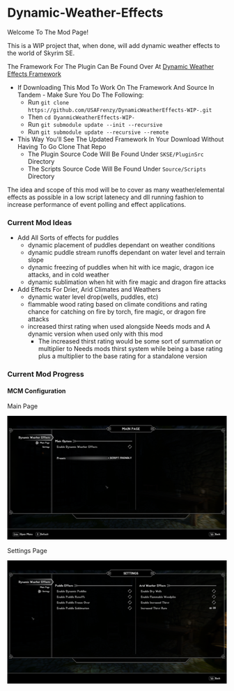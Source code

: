 # Dynamic-Weather-Effects
Welcome To The Mod Page!

This is a WIP project that, when done, will add dynamic weather effects to the world of Skyrim SE.

The Framework For The Plugin Can Be Found Over At [Dynamic Weather Effects Framework](https://github.com/USAFrenzy/DynamicWeatherEffects.git)
- If Downloading This Mod To Work On The Framework And Source In Tandem - Make Sure You Do The Following:
    - Run ```git clone https://github.com/USAFrenzy/DynamicWeatherEffects-WIP-.git```
    - Then ```cd DyanmicWeatherEffects-WIP-```
    - Run ```git submodule update --init --recursive```
    - Run ```git submodule update --recursive --remote```
- This Way You'll See The Updated Framework In Your Download Without Having To Go Clone That Repo
    - The Plugin Source Code Will Be Found Under ```SKSE/PluginSrc``` Directory
    - The Scripts Source Code Will Be Found Under ```Source/Scripts``` Directory

The idea and scope of this mod will be to cover as many weather/elemental effects as possible in a low script latenecy and dll running fashion to increase performance of event polling and effect applications.

### Current Mod Ideas
- Add All Sorts of effects for puddles
  - dynamic placement of puddles dependant on weather conditions
  - dynamic puddle stream runoffs dependant on water level and terrain slope
  - dynamic freezing of puddles when hit with ice magic, dragon ice attacks, and in cold weather
  - dynamic sublimation when hit with fire magic and dragon fire attacks
- Add Effects For Drier, Arid Climates and Weathers
  - dynamic water level drop(wells, puddles, etc)
  - flammable wood rating based on climate conditions and rating chance for catching on fire by
    torch, fire magic, or dragon fire attacks
  - increased thirst rating when used alongside Needs mods and A dynamic version when used only with this mod
    - The increased thirst rating would be some sort of summation or multiplier to Needs mods thirst system 
      while being a base rating plus a multiplier to the base rating for a standalone version

### Current Mod Progress

#### MCM Configuration
Main Page

![Alt text](Resources/README_Photos/MCM_Main.png?raw=true "Main Page")

Settings Page 

![Alt text](Resources/README_Photos/MCM_Settings.png?raw=true "Settings Page")